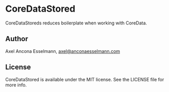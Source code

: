 # CoreDataStored

CoreDataStoreds reduces boilerplate when working with CoreData.

## Author

Axel Ancona Esselmann, axel@anconaesselmann.com

## License

CoreDataStored is available under the MIT license. See the LICENSE file for more info.
